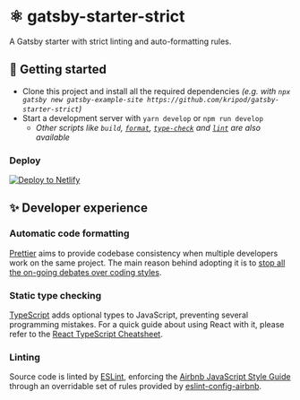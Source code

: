 # ⚛️ gatsby-starter-strict

A Gatsby starter with strict linting and auto-formatting rules.

## 🚀 Getting started

- Clone this project and install all the required dependencies _(e.g. with `npx gatsby new gatsby-example-site https://github.com/kripod/gatsby-starter-strict`)_
- Start a development server with `yarn develop` or `npm run develop`
  - _Other scripts like `build`, [`format`](#automatic-code-formatting), [`type-check`](#static-type-checking) and [`lint`](#linting) are also available_

### Deploy

[![Deploy to Netlify](https://www.netlify.com/img/deploy/button.svg)](https://app.netlify.com/start/deploy?repository=https://github.com/kripod/gatsby-starter-strict)

## ✨ Developer experience

### Automatic code formatting

[Prettier][] aims to provide codebase consistency when multiple developers work on the same project. The main reason behind adopting it is to [stop all the on-going debates over coding styles][].

[prettier]: https://prettier.io/
[stop all the on-going debates over coding styles]: https://prettier.io/docs/en/why-prettier.html

### Static type checking

[TypeScript][] adds optional types to JavaScript, preventing several programming mistakes. For a quick guide about using React with it, please refer to the [React TypeScript Cheatsheet][].

[typescript]: https://www.typescriptlang.org/
[react typescript cheatsheet]: https://github.com/sw-yx/react-typescript-cheatsheet

### Linting

Source code is linted by [ESLint][], enforcing the [Airbnb JavaScript Style Guide][] through an overridable set of rules provided by [eslint-config-airbnb][].

[eslint]: https://eslint.org/
[airbnb javascript style guide]: https://github.com/airbnb/javascript
[eslint-config-airbnb]: https://github.com/airbnb/javascript/tree/master/packages/eslint-config-airbnb
